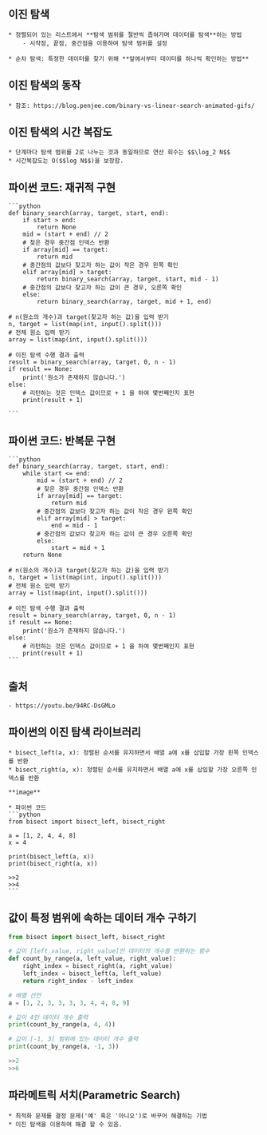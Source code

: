 ## 이진 탐색
    * 정렬되어 있는 리스트에서 **탐색 범위를 절반씩 좁혀가며 데이터를 탐색**하는 방법
        - 시작점, 끝점, 중간점을 이용하여 탐색 범위를 설정
    
    * 순차 탐색: 특정한 데이터를 찾기 위해 **앞에서부터 데이터를 하나씩 확인하는 방법**

## 이진 탐색의 동작
    * 참조: https://blog.penjee.com/binary-vs-linear-search-animated-gifs/


## 이진 탐색의 시간 복잡도
    * 단계마다 탐색 범위를 2로 나누는 것과 동일하므로 연산 회수는 $$\log_2 N$$
    * 시간복잡도는 O($$log N$$)을 보장함.

## 파이썬 코드: 재귀적 구현
    ```python
    def binary_search(array, target, start, end):
        if start > end:
            return None
        mid = (start + end) // 2
        # 찾은 경우 중간점 인덱스 반환
        if array[mid] == target:
            return mid
        # 중간점의 값보다 찾고자 하는 값이 작은 경우 왼쪽 확인
        elif array[mid] > target:
            return binary_search(array, target, start, mid - 1)
        # 중간점의 값보다 찾고자 하는 값이 큰 경우, 오른쪽 확인
        else:
            return binary_search(array, target, mid + 1, end)
    
    # n(원소의 개수)과 target(찾고자 하는 값)을 입력 받기
    n, target = list(map(int, input().split()))
    # 전체 원소 입력 받기
    array = list(map(int, input().split()))

    # 이진 탐색 수행 결과 출력
    result = binary_search(array, target, 0, n - 1)
    if result == None:
        print('원소가 존재하지 않습니다.')
    else:
        # 리턴하는 것은 인덱스 값이므로 + 1 을 하여 몇번째인지 표현
        print(result + 1)

    ```

## 파이썬 코드: 반복문 구현
    ```python
    def binary_search(array, target, start, end):
        while start <= end:
            mid = (start + end) // 2
            # 찾은 경우 중간점 인덱스 반환
            if array[mid] == target:
                return mid
            # 중간점의 값보다 찾고자 하는 값이 작은 경우 왼쪽 확인
            elif array[mid] > target:
                end = mid - 1
            # 중간점의 값보다 찾고자 하는 값이 큰 경우 오른쪽 확인
            else:
                start = mid + 1
        return None
    
    # n(원소의 개수)과 target(찾고자 하는 값)을 입력 받기
    n, target = list(map(int, input().split()))
    # 전체 원소 입력 받기
    array = list(map(int, input().split()))

    # 이진 탐색 수행 결과 출력
    result = binary_search(array, target, 0, n - 1)
    if result == None:
        print('원소가 존재하지 않습니다.')
    else:
        # 리턴하는 것은 인덱스 값이므로 + 1 을 하여 몇번째인지 표현
        print(result + 1)
    ```


## 출처
    - https://youtu.be/94RC-DsGMLo

## 파이썬의 이진 탐색 라이브러리
    * bisect_left(a, x): 정렬된 순서를 유지하면서 배열 a에 x를 삽입할 가장 왼쪽 인덱스를 반환
    * bisect_right(a, x): 정렬된 순서를 유지하면서 배열 a에 x를 삽입할 가장 오른쪽 인덱스를 반환

    **image**

    * 파이썬 코드
    ```python
    from bisect import bisect_left, bisect_right

    a = [1, 2, 4, 4, 8]
    x = 4

    print(bisect_left(a, x))
    print(bisect_right(a, x))

    >>2
    >>4
    ```

## 값이 특정 범위에 속하는 데이터 개수 구하기
```python
from bisect import bisect_left, bisect_right

# 값이 [left_value, right_value]인 데이터의 개수를 반환하는 함수
def count_by_range(a, left_value, right_value):
    right_index = bisect_right(a, right_value)
    left_index = bisect_left(a, left_value)
    return right_index - left_index

# 배열 선언
a = [1, 2, 3, 3, 3, 3, 4, 4, 8, 9]

# 값이 4인 데이터 개수 출력
print(count_by_range(a, 4, 4))

# 값이 [-1, 3] 범위에 있는 데이터 개수 출력
print(count_by_range(a, -1, 3))

>>2
>>6
```

## 파라메트릭 서치(Parametric Search)
    * 최적화 문제를 결정 문제('예' 혹은 '아니오')로 바꾸어 해결하는 기법
    * 이진 탐색을 이용하여 해결 할 수 있음.